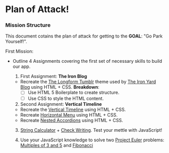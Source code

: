 # Plan of Attack!

### Mission Structure

This document cotains the plan of attack for getting to the **GOAL**: "Go Park Yourself!".

First Mission:

 * Outline 4 Assignments covering the first set of necessary skills to build our app.

    1. First Assignment: **The Iron Blog**

      * Recreate the [The Longform Tumblr](https://www.pixelunion.net/themes/tumblr/longform/) theme used by [The Iron Yard Blog](https://www.pixelunion.net/themes/tumblr/longform/) using HTML + CSS.
      **Breakdown**:
        * [ ] Use HTML 5 Boilerplate to create structure.
        * [ ] Use CSS to style the HTML content.

    2. Second Assignment: **Vertical Timeline**

      * Recreate the [Vertical Timeline](http://tympanus.net/Blueprints/VerticalTimeline/) using HTML + CSS.
      * Recreate [Horizontal Menu](http://tympanus.net/Blueprints/HorizontalDropDownMenu/) using HTML + CSS.
      * Recreate [Nested Accordions](http://tympanus.net/Blueprints/NestedAccordion/) using HTML + CSS.

    3. [String Calculator](https://github.com/TheIronYard--Orlando/FEE--2014--FALL/blob/master/Assignments/06--Coding-Dojo.md) + [Check Writing](https://github.com/TheIronYard--Orlando/FEE--2014--FALL/blob/master/Assignments/07--Check-Writing.md). Test your mettle with JavaScript!

    4. Use your JavaScript knowledge to solve two [Project Euler](https://projecteuler.net/problems) problems: [Multiples of 3 and 5](https://projecteuler.net/problem=1) and [Fibonacci](https://projecteuler.net/problem=2)
